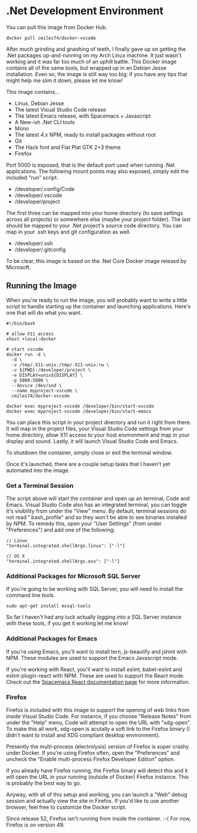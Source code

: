 .Net Development Environment
============================

You can pull this image from Docker Hub.

    docker pull cmiles74/docker-vscode

After much grinding and gnashing of teeth, I finally gave up on getting the .Net
packages up-and-running on my Arch Linux machine. It just wasn't working and it
was far too much of an uphill battle. This Docker image contains all of the same
tools, but wrapped up in an Debian Jesse installation. Even so, the image is
still way too big; if you have any tips that might help me slim it down, please
let me know!

This image contains...

* Linux, Debian Jesse
* The latest Visual Studio Code release
* The latest Emacs release, with Spacemacs + Javascript
* A New-ish .Net CLI tools
* Mono 
* The latest 4.x NPM, ready to install packages without root
* Git
* The Hack font and Flat Plat GTK 2+3 theme
* Firefox

Port 5000 is exposed, that is the default port used when running .Net
applications. The following mount points may also exposed, simply edit the
included "run" script.

* /developer/.config/Code
* /developer/.vscode
* /developer/project
      
The first three can be mapped into your home directory (to save settings across
all projects) or somewhere else (maybe your project folder). The last should be
mapped to your .Net project's source code directory. You can map in your .ssh
keys and git configuration as well.

* /developer/.ssh
* /developer/.gitconfig

To be clear, this image is based on the .Net Core Docker image releasd by
Microsoft.

Running the Image
-----------------

When you're ready to run the image, you will probably want to write a little
script to handle starting up the container and launching applications. Here's
one that will do what you want.

    #!/bin/bash

    # allow X11 access
    xhost +local:docker

    # start vscode
    docker run -d \
      -d \
      -v /tmp/.X11-unix:/tmp/.X11-unix:rw \
      -v ${PWD}:/developer/project \
      -e DISPLAY=unix${DISPLAY} \
      -p 5000:5000 \
      --device /dev/snd \
      --name myproject-vscode \
      cmiles74/docker-vscode

    docker exec myproject-vscode /developer/bin/start-vscode
    docker exec myproject-vscode /developer/bin/start-emacs

You can place this script in your project directory and run it right from there.
It will map in the project files, your Visual Studio Code settings from your
home directory, allow X11 access to your host environment and map in your
display and sound. Lastly, it will launch Visual Studio Code and Emacs.

To shutdown the container, simply close or exit the terminal window.

Once it's launched, there are a couple setup tasks that I haven't yet automated
into the image. 

### Get a Terminal Session

The script above will start the container and open up an terminal, Code and
Emacs. Visual Studio Code also has an integrated terminal, you can toggle it's
visibility from under the "View" menu. By default, terminal sessions do not read
".bash_profile" and so they won't be able to see binaries installed by NPM. To
remedy this, open your "User Settings" (from under "Preferences") and add one of
the following:

    // Linux
    "terminal.integrated.shellArgs.linux": ["-l"]

    // OS X
    "terminal.integrated.shellArgs.osx": ["-l"]
    
### Additional Packages for Microsoft SQL Server

If you're going to be working with SQL Server, you will need to install the
command line tools.

    sudo apt-get install mssql-tools
    
So far I haven't had any luck actually logging into a SQL Server instance with
these tools, if you get it working let me know!

### Additional Packages for Emacs

If you're using Emacs, you'll want to install tern, js-beautify and jshint with
NPM. These modules are used to support the Emacs Javascript mode. 

If you're working with React, you'll want to install eslint, babel-eslint and
eslint-plugin-react with NPM. These are used to support the React mode. Check
out the
[Spacemacs React documentation page](https://github.com/syl20bnr/spacemacs/tree/master/layers/%2Bframeworks/react)
for more information.

### Firefox

Firefox is included with this image to support the opening of web links from
inside Visual Studio Code. For instance, if you choose "Release Notes" from
under the "Help" menu, Code will attempt to open the URL with "xdg-open". To
make this all work, xdg-open is acutally a soft link to the Firefox binary (I
didn't want to install and XDG compliant desktop environment).

Presently the multi-process (electrolysis) version of Firefox is super crashy
under Docker. If you're using Firefox often, open the "Preferences" and uncheck
the "Enable multi-process Firefox Developer Edition" option.

If you already have Firefox running, the Firefox binary will detect this and it
will open the URL in your running (outside of Docker) Firefox instance. This is
probably the best way to go.

Anyway, with all of this setup and working, you can launch a "Web" debug session
and actually view the site in Firefox. If you'd like to use another browser,
feel free to customize the Docker script.

Since release 52, Firefox isn't running from inside the container. :-( For now,
Firefox is on version 49.
